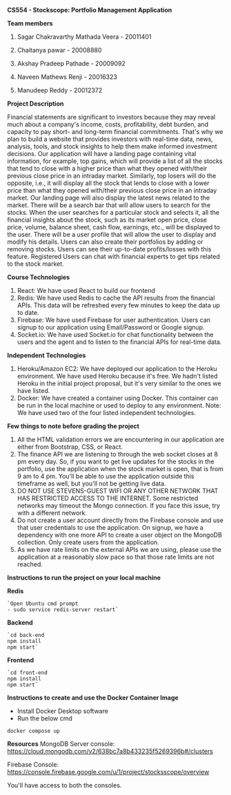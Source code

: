 **CS554 - Stockscope: Portfolio Management Application**

**Team members**

1. Sagar Chakravarthy Mathada Veera - 20011401

2. Chaitanya pawar - 20008880

3. Akshay Pradeep Pathade - 20009092

4. Naveen Mathews Renji - 20016323

5. Manudeep Reddy - 20012372

**Project Description**

Financial statements are significant to investors because they may reveal much about a company's income, costs, profitability, debt burden, and capacity to pay short- and long-term financial commitments. That's why we plan to build a website that provides investors with real-time data, news, analysis, tools, and stock insights to help them make informed investment decisions. Our application will have a landing page containing vital information, for example, top gains, which will provide a list of all the stocks that tend to close with a higher price than what they opened with/their previous close price in an intraday market. Similarly, top losers will do the opposite, i.e., it will display all the stock that lends to close with a lower price than what they opened with/their previous close price in an intraday market. Our landing page will also display the latest news related to the market. There will be a search bar that will allow users to search for the stocks. When the user searches for a particular stock and selects it, all the financial insights about the stock, such as its market open price, close price, volume, balance sheet, cash flow, earnings, etc., will be displayed to the user. There will be a user profile that will allow the user to display and modify his details. Users can also create their portfolios by adding or removing stocks. Users can see their up-to-date profits/losses with this feature. Registered Users can chat with financial experts to get tips related to the stock market.

**Course Technologies**

1.  React: We have used React to build our frontend
2.  Redis: We have used Redis to cache the API results from the financial APIs. This data will be refreshed every few minutes to keep the data up to date.
3.  Firebase: We have used Firebase for user authentication. Users can signup to our application using Email/Password or Google signup.
4.  Socket.io: We have used Socket.io for chat functionality between the users and the agent and to listen to the financial APIs for real-time data.

**Independent Technologies**

1.  Heroku/Amazon EC2: We have deployed our application to the Heroku environment. We have used Heroku because it's free. We hadn't listed Heroku in the initial project proposal, but it's very similar to the ones we have listed.
2.  Docker: We have created a container using Docker. This container can be run in the local machine or used to deploy to any environment.
    Note: We have used two of the four listed independent technologies.

**Few things to note before grading the project**

1. All the HTML validation errors we are encountering in our application are either from Bootstrap, CSS, or React.
2. The finance API we are listening to through the web socket closes at 8 pm every day. So, if you want to get live updates for the stocks in the portfolio, use the application when the stock market is open, that is from 9 am to 4 pm. You'll be able to use the application outside this timeframe as well, but you'll not be getting live data.
3. DO NOT USE STEVENS-GUEST WIFI OR ANY OTHER NETWORK THAT HAS RESTRICTED ACCESS TO THE INTERNET. Some restricted networks may timeout the Mongo connection. If you face this issue, try with a different network.
4. Do not create a user account directly from the Firebase console and use that user credentials to use the application. On signup, we have a dependency with one more API to create a user object on the MongoDB collection. Only create users from the application.
5. As we have rate limits on the external APIs we are using, please use the application at a reasonably slow pace so that those rate limits are not reached.

**Instructions to run the project on your local machine**

**Redis**

    `Open Ubuntu cmd prompt
    - sudo service redis-server restart`

**Backend**

    `cd back-end
    npm install
    npm start`

**Frontend**

    `cd front-end
    npm install
    npm start`

**Instructions to create and use the Docker Container Image**

- Install Docker Desktop software
- Run the below cmd

`docker compose up`

**Resources**
MongoDB Server console: https://cloud.mongodb.com/v2/638bc7a8b433235f5269396b#/clusters

Firebase Console: https://console.firebase.google.com/u/1/project/stocksscope/overview

You'll have access to both the consoles.
